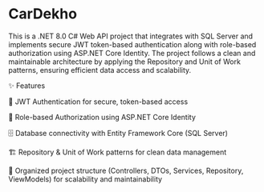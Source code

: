 # CarDekho

This is a .NET 8.0 C# Web API project that integrates with SQL Server and implements secure JWT token-based authentication along with role-based authorization using ASP.NET Core Identity. The project follows a clean and maintainable architecture by applying the Repository and Unit of Work patterns, ensuring efficient data access and scalability.

✨ Features

🔐 JWT Authentication for secure, token-based access

👥 Role-based Authorization using ASP.NET Core Identity

🗄️ Database connectivity with Entity Framework Core (SQL Server)

🏗️ Repository & Unit of Work patterns for clean data management

📂 Organized project structure (Controllers, DTOs, Services, Repository, ViewModels) for scalability and maintainability
